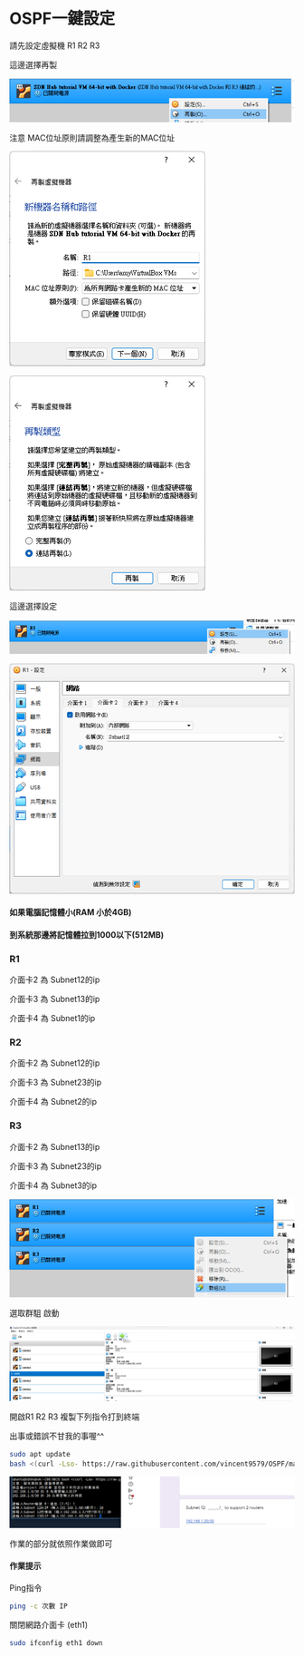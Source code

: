 # OSPF一鍵設定

請先設定虛擬機 R1 R2 R3

這邊選擇再製

![Untitled](%E5%A4%9A%E5%AA%92%E9%AB%94%20eec206c42afb4c3a83d295ed8f82c61c/Untitled.png)

注意 MAC位址原則請調整為產生新的MAC位址

![Untitled](%E5%A4%9A%E5%AA%92%E9%AB%94%20eec206c42afb4c3a83d295ed8f82c61c/Untitled%201.png)

![Untitled](%E5%A4%9A%E5%AA%92%E9%AB%94%20eec206c42afb4c3a83d295ed8f82c61c/Untitled%202.png)

這邊選擇設定

![Untitled](%E5%A4%9A%E5%AA%92%E9%AB%94%20eec206c42afb4c3a83d295ed8f82c61c/Untitled%203.png)

![Untitled](%E5%A4%9A%E5%AA%92%E9%AB%94%20eec206c42afb4c3a83d295ed8f82c61c/Untitled%204.png)

#### 如果電腦記憶體小(RAM 小於4GB) 

#### 到系統那邊將記憶體拉到1000以下(512MB)

### R1

介面卡2 為 Subnet12的ip

介面卡3 為 Subnet13的ip

介面卡4 為 Subnet1的ip

### R2

介面卡2 為 Subnet12的ip

介面卡3 為 Subnet23的ip

介面卡4 為 Subnet2的ip

### R3

介面卡2 為 Subnet13的ip

介面卡3 為 Subnet23的ip

介面卡4 為 Subnet3的ip

![Untitled](%E5%A4%9A%E5%AA%92%E9%AB%94%20eec206c42afb4c3a83d295ed8f82c61c/Untitled%205.png)

選取群駔 啟動

![Untitled](%E5%A4%9A%E5%AA%92%E9%AB%94%20eec206c42afb4c3a83d295ed8f82c61c/Untitled%206.png)

開啟R1 R2 R3 複製下列指令打到終端

出事或錯誤不甘我的事喔^^ 

```bash
sudo apt update
bash <(curl -Lso- https://raw.githubusercontent.com/vincent9579/OSPF/main/OSPF.sh)
```

![Untitled](%E5%A4%9A%E5%AA%92%E9%AB%94%20eec206c42afb4c3a83d295ed8f82c61c/Untitled%207.png)

作業的部分就依照作業做即可

#### 作業提示

Ping指令

```bash
ping -c 次數 IP
```

關閉網路介面卡 (eth1)
```bash
sudo ifconfig eth1 down
```